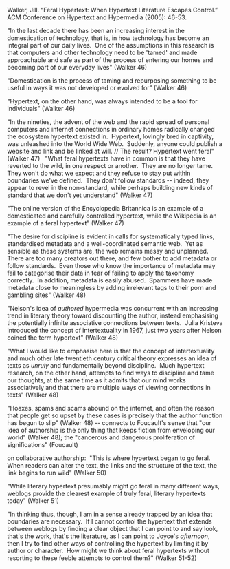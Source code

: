 Walker, Jill. “Feral Hypertext: When Hypertext Literature Escapes Control.” ACM Conference on Hypertext and Hypermedia (2005): 46-53.


"In the last decade there has been an increasing interest in the domestication of technology, that is, in how technology has become an integral part of our daily lives.  One of the assumptions in this research is that computers and other technology need to be 'tamed' and made approachable and safe as part of the process of entering our homes and becoming part of our everyday lives" (Walker 46)

"Domestication is the process of taming and repurposing something to be useful in ways it was not developed or evolved for" (Walker 46)

"Hypertext, on the other hand, was always intended to be a tool for individuals" (Walker 46)

"In the nineties, the advent of the web and the rapid spread of personal computers and internet connections in ordinary homes radically changed the ecosystem hypertext existed in.  Hypertext, lovingly bred in captivity, was unleashed into the World Wide Web.  Suddenly, anyone could publish a website and link and be linked at will. // The result? Hypertext went feral" (Walker 47)
 
"What feral hypertexts have in common is that they have reverted to the wild, in one respect or another.  They are no longer tame.  They won't do what we expect and they refuse to stay put within boundaries we've defined.  They don't follow standards -- indeed, they appear to revel in the non-standard, while perhaps building new kinds of standard that we don't yet understand" (Walker 47)

"The online version of the Encyclopedia Britannica is an example of a domesticated and carefully controlled hypertext, while the Wikipedia is an example of a feral hypertext" (Walker 47)

"The desire for discipline is evident in calls for systematically typed links, standardised metadata and a well-coordinated semantic web.  Yet as sensible as these systems are, the web remains messy and unplanned.  There are too many creators out there, and few bother to add metadata or follow standards.  Even those who know the importance of metadata may fail to categorise their data in fear of failing to apply the taxonomy correctly.  In addition, metadata is easily abused.  Spammers have made metadata close to meaningless by adding irrelevant tags to their porn and gambling sites" (Walker 48)

"Nelson's idea of *authored* hypermedia was concurrent with an increasing trend in literary theory toward discounting the author, instead emphasising the potentially infinite associative connections between texts.  Julia Kristeva introduced the concept of intertextuality in 1967, just two years after Nelson coined the term hypertext" (Walker 48)

"What I would like to emphasise here is that the concept of intertextuality and much other late twentieth century critical theory expresses an idea of texts as *unruly* and fundamentally beyond discipline.  Much hypertext research, on the other hand, attempts to find ways to discipline and tame our thoughts, at the same time as it admits that our mind works associatively and that there are multiple ways of viewing connections in texts" (Walker 48)

"Hoaxes, spams and scams abound on the internet, and often the reason that people get so upset by these cases is precisely that the author function has begun to slip" (Walker 48) -- connects to Foucault's sense that "our idea of authorship is the only thing that keeps fiction from enveloping our world" (Walker 48); the "cancerous and dangerous proliferation of significations" (Foucault)

on collaborative authorship:  "This is where hypertext began to go feral.  When readers can alter the text, the links and the structure of the text, the link begins to run wild" (Walker 50)

"While literary hypertext presumably might go feral in many different ways, weblogs provide the clearest example of truly feral, literary hypertexts today" (Walker 51)

"In thinking thus, though, I am in a sense already trapped by an idea that boundaries are necessary.  If I cannot control the hypertext that extends between weblogs by finding a clear object that I can point to and say look, that's the work, that's the literature, as I can point to Joyce's *afternoon*, then I try to find other ways of controlling the hypertext by limiting it by author or character.  How might we think about feral hypertexts without resorting to these feeble attempts to control them?" (Walker 51-52)
